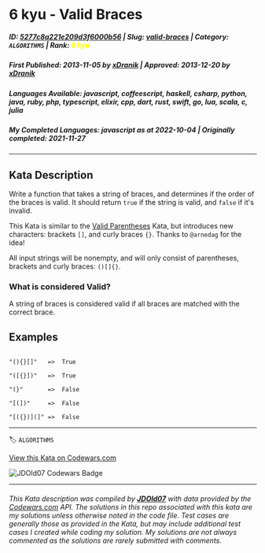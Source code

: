 # 6 kyu - Valid Braces

##### **ID**: [5277c8a221e209d3f6000b56](https://www.codewars.com/kata/5277c8a221e209d3f6000b56) | **Slug**: [valid-braces](https://www.codewars.com/kata/5277c8a221e209d3f6000b56) | **Category**: `ALGORITHMS` | **Rank**: <span style="color:yellow">6 kyu</span>

##### **First Published**: 2013-11-05 ***by*** [xDranik](https://www.codewars.com/users/xDranik) | **Approved**: 2013-12-20 ***by*** [xDranik](https://www.codewars.com/users/xDranik)

##### **Languages Available**: javascript, coffeescript, haskell, csharp, python, java, ruby, php, typescript, elixir, cpp, dart, rust, swift, go, lua, scala, c, julia

##### **My Completed Languages**: javascript ***as at*** 2022-10-04 | **Originally completed**: 2021-11-27

---

## Kata Description


Write a function that takes a string of braces, and determines if the order of the braces is valid. It should return `true` if the string is valid, and `false` if it's invalid.





This Kata is similar to the [Valid Parentheses](https://www.codewars.com/kata/valid-parentheses) Kata, but introduces new characters: brackets `[]`, and curly braces `{}`. Thanks to `@arnedag` for the idea!





All input strings will be nonempty, and will only consist of parentheses, brackets and curly braces: `()[]{}`. 







### What is considered Valid?





A string of braces is considered valid if all braces are matched with the correct brace.





## Examples



```

"(){}[]"   =>  True

"([{}])"   =>  True

"(}"       =>  False

"[(])"     =>  False

"[({})](]" =>  False

```





---


🏷 `ALGORITHMS`


[View this Kata on Codewars.com](https://www.codewars.com/kata/5277c8a221e209d3f6000b56)

![](https://www.codewars.com/users/jdold07/badges/large "JDOld07 Codewars Badge")

---

###### *This Kata description was compiled by [**JDOld07**](https://tpstech.dev) with data provided by the [Codewars.com](https://www.codewars.com) API.  The solutions in this repo associated with this kata are my solutions unless otherwise noted in the code file.  Test cases are generally those as provided in the Kata, but may include additional test cases I created while coding my solution.  My solutions are not always commented as the solutions are rarely submitted with comments.*
